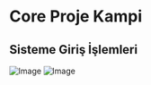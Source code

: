 # Core Proje Kampi

## Sisteme Giriş İşlemleri 
![Image](https://github.com/user-attachments/assets/66091cf0-1cda-473c-82b8-39f4d2a0fd5a)
![Image](https://github.com/user-attachments/assets/378a3989-6e4c-46c0-b755-59a0f8ee9f92)
